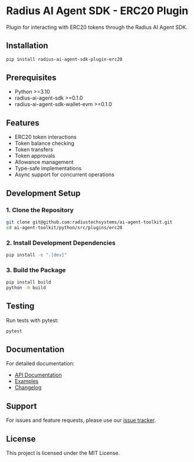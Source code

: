 # Radius AI Agent SDK - ERC20 Plugin

Plugin for interacting with ERC20 tokens through the Radius AI Agent SDK.

## Installation

```bash
pip install radius-ai-agent-sdk-plugin-erc20
```

## Prerequisites

- Python >=3.10
- radius-ai-agent-sdk >=0.1.0
- radius-ai-agent-sdk-wallet-evm >=0.1.0

## Features

- ERC20 token interactions
- Token balance checking
- Token transfers
- Token approvals
- Allowance management
- Type-safe implementations
- Async support for concurrent operations

## Development Setup

### 1. Clone the Repository
```bash
git clone git@github.com:radiustechsystems/ai-agent-toolkit.git
cd ai-agent-toolkit/python/src/plugins/erc20
```

### 2. Install Development Dependencies
```bash
pip install -e ".[dev]"
```

### 3. Build the Package
```bash
pip install build
python -m build
```

## Testing

Run tests with pytest:

```bash
pytest
```

## Documentation

For detailed documentation:
- [API Documentation](https://github.com/radiustechsystems/ai-agent-toolkit/blob/main/python/src/plugins/erc20/README.md)
- [Examples](https://github.com/radiustechsystems/ai-agent-toolkit/tree/main/python/examples)
- [Changelog](https://github.com/radiustechsystems/ai-agent-toolkit/blob/main/python/CHANGELOG.md)

## Support

For issues and feature requests, please use our [issue tracker](https://github.com/radiustechsystems/ai-agent-toolkit/issues).

## License

This project is licensed under the MIT License.
